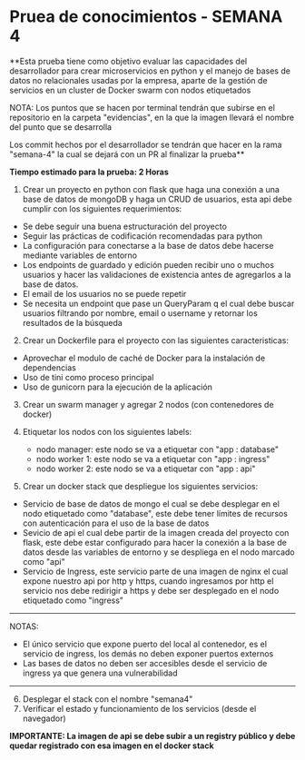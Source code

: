 # Pruea de conocimientos - SEMANA 4

**Esta prueba tiene como objetivo evaluar las capacidades del desarrollador para crear microservicios en python y el manejo de bases de datos no relacionales usadas por la empresa, aparte de la gestión de servicios en un cluster de Docker swarm con nodos etiquetados

NOTA: Los puntos que se hacen por terminal tendrán que subirse en el repositorio en la carpeta "evidencias", en la que la imagen llevará el nombre del punto que se desarrolla

Los commit hechos por el desarrollador se tendrán que hacer en la rama "semana-4" la cual se dejará con un PR al finalizar la prueba**

**Tiempo estimado para la prueba: 2 Horas**

1. Crear un proyecto en python con flask que haga una conexión a una base de datos de mongoDB y haga un CRUD de usuarios, esta api debe cumplir con los siguientes requerimientos:

- Se debe seguir una buena estructuración del proyecto
- Seguir las prácticas de codificación recomendadas para python
- La configuración para conectarse a la base de datos debe hacerse mediante variables de entorno
- Los endpoints de guardado y edición pueden recibir uno o muchos usuarios y hacer las validaciones de existencia antes de agregarlos a la base de datos.
- El email de los usuarios no se puede repetir
- Se necesita un endpoint que pase un QueryParam q el cual debe buscar usuarios filtrando por nombre, email o username y retornar los resultados de la búsqueda

2. Crear un Dockerfile para el proyecto con las siguientes caracteristicas:

- Aprovechar el modulo de caché de Docker para la instalación de dependencias
- Uso de tini como proceso principal
- Uso de gunicorn para la ejecución de la aplicación

3. Crear un swarm manager y agregar 2 nodos (con contenedores de docker)
4. Etiquetar los nodos con los siguientes labels:
	- nodo manager: este nodo se va a etiquetar con "app : database"
	- nodo worker 1: este nodo se va a etiquetar con "app : ingress"
	- nodo worker 2: este nodo se va a etiquetar con "app : api"

5. Crear un docker stack que despliegue los siguientes servicios:

- Servicio de base de datos de mongo el cual se debe desplegar en el nodo etiquetado como "database", este debe tener límites de recursos con autenticación para el uso de la base de datos
- Sevicio de api el cual debe partir de la imagen creada del proyecto con flask, este debe estar configurado para hacer la conexión a la base de datos desde las variables de entorno y se despliega en el nodo marcado como "api"
- Servicio de Ingress, este servicio parte de una imagen de nginx el cual expone nuestro api por http y https, cuando ingresamos por http el servicio nos debe redirigir a https y debe ser desplegado en el nodo etiquetado como "ingress" 

***
NOTAS: 
- El único servicio que expone puerto del local al contenedor, es el servicio de ingress, los demás no deben exponer puertos externos
- Las bases de datos no deben ser accesibles desde el servicio de ingress ya que genera una vulnerabilidad
***

6. Desplegar el stack con el nombre "semana4"
7. Verificar el estado y funcionamiento de los servicios (desde el navegador)

**IMPORTANTE: La imagen de api se debe subir a un registry público y debe quedar registrado con esa imagen en el docker stack**
